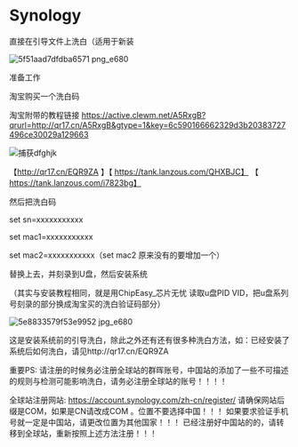 # Synology

直接在引导文件上洗白（适用于新装

![5f51aad7dfdba6571 png_e680](https://user-images.githubusercontent.com/59044398/117441495-03ca9600-af68-11eb-8d48-edf1462730fa.png)


准备工作

淘宝购买一个洗白码

淘宝附带的教程链接 https://active.clewm.net/A5RxgB?qrurl=http://qr17.cn/A5RxgB&gtype=1&key=6c590166662329d3b20383727496ce30029a129663


![捕获dfghjk](https://user-images.githubusercontent.com/59044398/117438809-a4b75200-af64-11eb-9ea5-267205d3fa1c.PNG)

【http://qr17.cn/EQR9ZA 】【 https://tank.lanzous.com/QHXBJC】 【 https://tank.lanzous.com/i7823bg】

然后把洗白码

set sn=xxxxxxxxxxx

set mac1=xxxxxxxxxxx

set mac2=xxxxxxxxxxx（set mac2 原来没有的要增加一个）

替换上去，并刻录到U盘，然后安装系统

（其实与安装教程相同，就是用ChipEasy_芯片无忧 读取u盘PID VID，把u盘系列号刻录的部分换成淘宝买的洗白验证码部分）

![5e8833579f53e9952 jpg_e680](https://user-images.githubusercontent.com/59044398/117439148-0f688d80-af65-11eb-9b0d-26c0e05955c0.jpg)

这是安装系统前的引导洗白，除此之外还有还有很多种洗白方法，如：已经安装了系统后如何洗白，请见http://qr17.cn/EQR9ZA


重要PS: 请注册的时候务必注册全球站的群晖账号，中国站的添加了一些不可描述的规则与检测可能影响洗白，请务必注册全球站的账号！！！！

全球站注册网站: https://account.synology.com/zh-cn/register/ 
请确保网站后缀是COM，如果是CN请改成COM 。位置不要选择中国！！！
如果要求验证手机号就一定是中国站，请更改位置为其他国家！！！
已经注册好中国站的的，请转移到全球站，重新按照上述方法注册！！！


